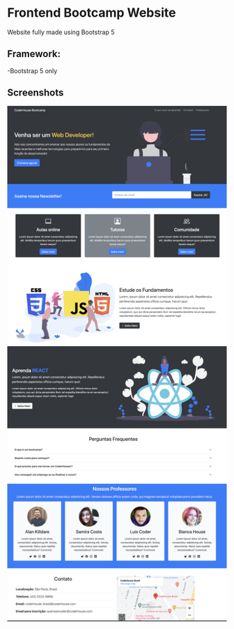 # Frontend Bootcamp Website

Website fully made using Bootstrap 5

## Framework:

-Bootstrap 5 only

## Screenshots

![Homepage](./img/home-page.png)
![Section 1 & 2](./img/section-1-2.png)
![Section 3 & 4](./img/section-3-4.png)
![Section 5 & 6](./img/section-5-6.png)

